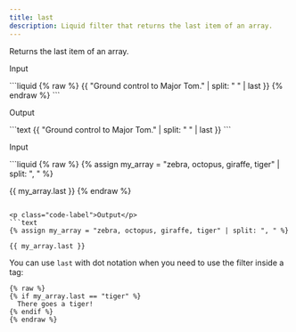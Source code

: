 ```yaml
---
title: last
description: Liquid filter that returns the last item of an array.
---
```


Returns the last item of an array.

<p class="code-label">Input</p>
```liquid
{% raw %}
{{ "Ground control to Major Tom." | split: " " | last }}
{% endraw %}
```

<p class="code-label">Output</p>
```text
{{ "Ground control to Major Tom." | split: " " | last }}
```

<p class="code-label">Input</p>
```liquid
{% raw %}
{% assign my_array = "zebra, octopus, giraffe, tiger" | split: ", " %}

{{ my_array.last }}
{% endraw %}
```

<p class="code-label">Output</p>
```text
{% assign my_array = "zebra, octopus, giraffe, tiger" | split: ", " %}

{{ my_array.last }}
```

You can use `last` with dot notation when you need to use the filter inside a tag:

```liquid
{% raw %}
{% if my_array.last == "tiger" %}
  There goes a tiger!
{% endif %}
{% endraw %}
```
